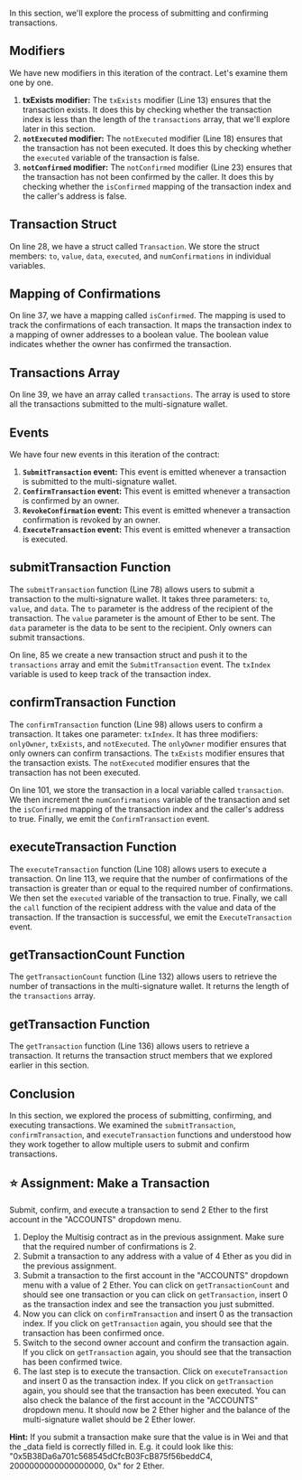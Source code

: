 In this section, we'll explore the process of submitting and confirming transactions. 

## Modifiers
We have new modifiers in this iteration of the contract. Let's examine them one by one.

1. **txExists modifier:** The `txExists` modifier (Line 13) ensures that the transaction exists. It does this by checking whether the transaction index is less than the length of the `transactions` array, that we'll explore later in this section.
2. **`notExecuted` modifier:** The `notExecuted` modifier (Line 18) ensures that the transaction has not been executed. It does this by checking whether the `executed` variable of the transaction is false.
3. **`notConfirmed` modifier:** The `notConfirmed` modifier (Line 23) ensures that the transaction has not been confirmed by the caller. It does this by checking whether the `isConfirmed` mapping of the transaction index and the caller's address is false.

## Transaction Struct
On line 28, we have a struct called `Transaction`. We store the struct members: `to`, `value`, `data`, `executed`, and `numConfirmations` in individual variables.

## Mapping of Confirmations
On line 37, we have a mapping called `isConfirmed`. The mapping is used to track the confirmations of each transaction. It maps the transaction index to a mapping of owner addresses to a boolean value. The boolean value indicates whether the owner has confirmed the transaction.

## Transactions Array
On line 39, we have an array called `transactions`. The array is used to store all the transactions submitted to the multi-signature wallet.

## Events
We have four new events in this iteration of the contract:
1. **`SubmitTransaction` event:** This event is emitted whenever a transaction is submitted to the multi-signature wallet. 
2. **`ConfirmTransaction` event:** This event is emitted whenever a transaction is confirmed by an owner.
3. **`RevokeConfirmation` event:** This event is emitted whenever a transaction confirmation is revoked by an owner.
4. **`ExecuteTransaction` event:** This event is emitted whenever a transaction is executed.

## submitTransaction Function
The `submitTransaction` function (Line 78) allows users to submit a transaction to the multi-signature wallet. It takes three parameters: `to`, `value`, and `data`. The `to` parameter is the address of the recipient of the transaction. The `value` parameter is the amount of Ether to be sent. The `data` parameter is the data to be sent to the recipient. Only owners can submit transactions.

On line, 85 we create a new transaction struct and push it to the `transactions` array and emit the `SubmitTransaction` event. The `txIndex` variable is used to keep track of the transaction index.

## confirmTransaction Function
The `confirmTransaction` function (Line 98) allows users to confirm a transaction. It takes one parameter: `txIndex`. 
It has three modifiers: `onlyOwner`, `txExists`, and `notExecuted`. The `onlyOwner` modifier ensures that only owners can confirm transactions. The `txExists` modifier ensures that the transaction exists. The `notExecuted` modifier ensures that the transaction has not been executed.

On line 101, we store the transaction in a local variable called `transaction`. We then increment the `numConfirmations` variable of the transaction and set the `isConfirmed` mapping of the transaction index and the caller's address to true. Finally, we emit the `ConfirmTransaction` event.

## executeTransaction Function
The `executeTransaction` function (Line 108) allows users to execute a transaction. On line 113, we require that the number of confirmations of the transaction is greater than or equal to the required number of confirmations. We then set the `executed` variable of the transaction to true. Finally, we call the `call` function of the recipient address with the value and data of the transaction. If the transaction is successful, we emit the `ExecuteTransaction` event.

## getTransactionCount Function
The `getTransactionCount` function (Line 132) allows users to retrieve the number of transactions in the multi-signature wallet. It returns the length of the `transactions` array.

## getTransaction Function
The `getTransaction` function (Line 136) allows users to retrieve a transaction. It returns the transaction struct members that we explored earlier in this section.

## Conclusion
In this section, we explored the process of submitting, confirming, and executing transactions. We examined the `submitTransaction`, `confirmTransaction`, and `executeTransaction` functions and understood how they work together to allow multiple users to submit and confirm transactions.

## ⭐️ Assignment: Make a Transaction
Submit, confirm, and execute a transaction to send 2 Ether to the first account in the "ACCOUNTS" dropdown menu.

1. Deploy the Multisig contract as in the previous assignment. Make sure that the required number of confirmations is 2.
2. Submit a transaction to any address with a value of 4 Ether as you did in the previous assignment.
3. Submit a transaction to the first account in the "ACCOUNTS" dropdown menu with a value of 2 Ether. You can click on `getTransactionCount` and should see one transaction or you can click on `getTransaction`, insert 0 as the transaction index and see the transaction you just submitted.
4. Now you can click on `confirmTransaction` and insert 0 as the transaction index. If you click on `getTransaction` again, you should see that the transaction has been confirmed once.
5. Switch to the second owner account and confirm the transaction again. If you click on `getTransaction` again, you should see that the transaction has been confirmed twice.
6. The last step is to execute the transaction. Click on `executeTransaction` and insert 0 as the transaction index. If you click on `getTransaction` again, you should see that the transaction has been executed. You can also check the balance of the first account in the "ACCOUNTS" dropdown menu. It should now be 2 Ether higher and the balance of the multi-signature wallet should be 2 Ether lower.

**Hint:**
If you submit a transaction make sure that the value is in Wei and that the _data field is correctly filled in. E.g. it could look like this: "0x5B38Da6a701c568545dCfcB03FcB875f56beddC4, 2000000000000000000, 0x" for 2 Ether.